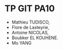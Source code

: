 # TP GIT PA10

- Mathieu TUDISCO,
- Flore de Lasteyrie,
- Antoine NICOLAS,
- Boubker EL KOUHENE.
- Mo YANG
